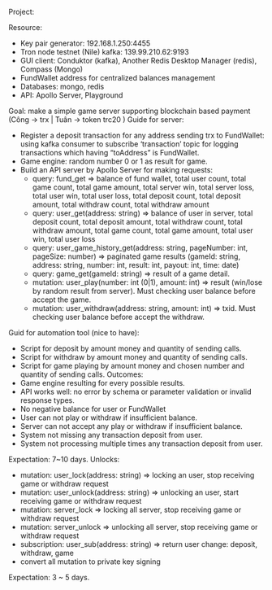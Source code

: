 Project:

Resource:
- Key pair generator: 192.168.1.250:4455 
- Tron node testnet (Nile) kafka: 139.99.210.62:9193
- GUI client: Conduktor (kafka), Another Redis Desktop Manager (redis), Compass (Mongo)
- FundWallet address for centralized balances management
- Databases: mongo, redis
- API: Apollo Server, Playground
    
Goal: make a simple game server supporting blockchain based payment (Công -> trx | Tuân -> token trc20 )
Guide for server:
- Register a deposit transaction for any address sending trx to FundWallet: using kafka consumer to subscribe ‘transaction’ topic for logging transactions which having “toAddress” is FundWallet. 
- Game engine: random number 0 or 1 as result for game.
- Build an API server by Apollo Server for making requests: 
    - query: fund_get => balance of fund wallet, total user count, total game count, total game amount, total server win, total server loss, total user win, total user loss, total deposit count, total deposit amount, total withdraw count, total withdraw amount
    - query: user_get(address: string) => balance of user in server, total deposit count, total deposit amount, total withdraw count, total withdraw amount, total game count, total game amount, total user win, total user loss
    - query: user_game_history_get(address: string, pageNumber: int, pageSize: number) => paginated game results (gameId: string, address: string, number: int,  result: int, payout: int, time: date)
    - query: game_get(gameId: string) => result of a game detail.
    - mutation: user_play(number: int (0|1), amount: int) => result (win/lose by random result from server). Must checking user balance before accept the game.
    - mutation: user_withdraw(address: string, amount: int) =>  txid. Must checking user balance before accept the withdraw.

Guid for automation tool (nice to have):
- Script for deposit by amount money and quantity of sending calls.
- Script for withdraw by amount money and quantity of sending calls.
- Script for game playing by amount money and chosen number and quantity  of sending calls.
Outcomes:
- Game engine resulting for every possible results. 
- API works well: no error by schema or parameter validation or invalid response types.
- No negative balance for user or FundWallet
- User can not play or withdraw if insufficient balance.
- Server can not accept any play or withdraw if insufficient balance.
- System not missing any transaction deposit from user.
- System not processing multiple times any transaction deposit from user.

Expectation: 7~10 days.
Unlocks:
- mutation: user_lock(address: string) => locking an user, stop receiving game or withdraw request
- mutation: user_unlock(address: string) => unlocking an user, start receiving game or withdraw request
- mutation: server_lock => locking all server, stop receiving game or withdraw request
- mutation: server_unlock => unlocking all server, stop receiving game or withdraw request
- subscription: user_sub(address: string) => return user change: deposit, withdraw, game
- convert all mutation to private key signing

Expectation: 3 ~ 5 days.
